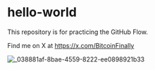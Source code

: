 # hello-world
This repository is for practicing the GitHub Flow.

Find me on X at https://x.com/BitcoinFinally

![_038881af-8bae-4559-8222-ee0898921b33](https://github.com/user-attachments/assets/2b03b054-e712-4b1e-81a0-484e7988eb8f)
